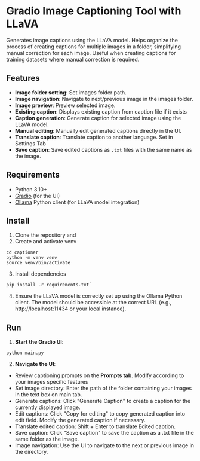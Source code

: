 # Gradio Image Captioning Tool with LLaVA

Generates image captions using the LLaVA model. Helps organize the process of creating captions for multiple images in a folder, simplifying manual correction for each image.
Useful when creating captions for training datasets where manual correction is required.
## Features
- **Image folder setting**: Set images folder path.
- **Image navigation**: Navigate to next/previous image in the images folder.
- **Image preview**: Preview selected image.
- **Existing caption**: Displays existing caption from caption file if it exists
- **Caption generation**: Generate caption for selected image using the LLaVA model.
- **Manual editing**: Manually edit generated captions directly in the UI.
- **Translate caption**: Translate caption to another language. Set in Settings Tab 
- **Save caption**: Save edited captions as `.txt` files with the same name as the image.
## Requirements
- Python 3.10+
- [Gradio](https://gradio.app/) (for the UI)
- [Ollama](https://ollama.com/) Python client (for LLaVA model integration)
## Install
1. Clone the repository and
2. Create and activate venv
```
cd captioner
python -m venv venv
source venv/bin/activate
```
3. Install dependencies
```
pip install -r requirements.txt`
```
4. Ensure the LLaVA model is correctly set up using the Ollama Python client. The model should be accessible at the 
correct URL (e.g., http://localhost:11434 or your local instance).
## Run
1. **Start the Gradio UI**:
```
python main.py
```
2. **Navigate the UI**:
- Review captioning prompts on the **Prompts tab**. Modify according to your images specific features
- Set image directory: Enter the path of the folder containing your images in the text box on main tab.
- Generate captions: Click "Generate Caption" to create a caption for the currently displayed image.
- Edit captions: Click "Copy for editing" to copy generated caption into edit field. Modify the generated caption 
if necessary.
- Translate edited caption: Shift + Enter to translate Edited caption.
- Save caption: Click "Save caption" to save the caption as a .txt file in the same folder as the image.
- Image navigation: Use the UI to navigate to the next or previous image in the directory.
